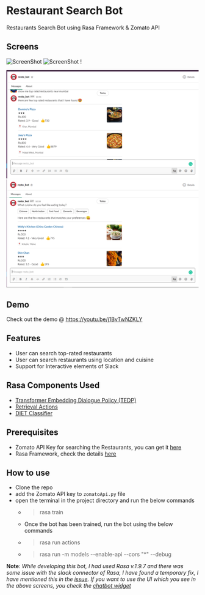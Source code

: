 # Restaurant Search Bot
Restaurants Search Bot using Rasa Framework &amp; Zomato API

## Screens
![ScreenShot](./ui_1.PNG) ![ScreenShot](./ui_2.PNG) !

![ScreenShot](./Slack_1.PNG) ![ScreenShot](./Slack_2.PNG)

## Demo
Check out the demo @ https://youtu.be/j1BvTwNZKLY

## Features
- User can search top-rated restaurants
- User can search restaurants using location and cuisine
- Support for Interactive elements of Slack


## Rasa Components Used
- [Transformer Embedding Dialogue Policy (TEDP)](https://rasa.com/docs/rasa/core/policies/#ted-policy)
- [Retrieval Actions](https://rasa.com/docs/rasa/core/retrieval-actions/#retrieval-actions)
- [DIET Classifier](https://rasa.com/docs/rasa/nlu/components/#dietclassifier)

## Prerequisites
- Zomato API Key for searching the Restaurants, you can get it [here](https://developers.zomato.com/documentation#/)
- Rasa Framework, check the details [here](https://rasa.com/docs/rasa/user-guide/installation/)

## How to use
- Clone the repo
- add the Zomato API key to `zomatoApi.py` file
- open the terminal in the project directory and run the below commands
  - > rasa train
  - Once the bot has been trained, run the bot using the below commands
  - > rasa run actions
  - > rasa run -m models --enable-api --cors "*" --debug
  
  
  
  
 **Note**: *While developing this bot, I had used Rasa v.1.9.7 and there was some issue with the slack connector of Rasa, I have found a temporary fix, I have mentioned this in the [issue](https://github.com/RasaHQ/rasa/issues/5704). If you want to use the UI which you see in the above screens, you check the [chatbot widget](https://github.com/JiteshGaikwad/Chatbot-Widget)*

  
